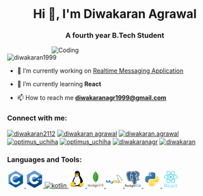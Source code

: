<h1 align="center">Hi 👋, I'm Diwakaran Agrawal</h1>
<h3 align="center">A fourth year B.Tech Student</h3>
<img align="right" alt = "Coding" width="400" src="https://raw.githubusercontent.com/TheDudeThatCode/TheDudeThatCode/master/Assets/Developer.gif">

<p align="left"> <img src="https://komarev.com/ghpvc/?username=diwakaran1999&label=Profile%20views&color=0e75b6&style=flat" alt="diwakaran1999" /> </p>

- 🔭 I’m currently working on [Realtime Messaging Application](https://github.com/diwakaran1999/RealTime-Messaging-App)

- 🌱 I’m currently learning **React**

- 📫 How to reach me **diwakaranagr1999@gmail.com**

<h3 align="left">Connect with me:</h3>
<p align="left">
<a href="https://twitter.com/diwakaran2112" target="blank"><img align="center" src="https://raw.githubusercontent.com/rahuldkjain/github-profile-readme-generator/master/src/images/icons/Social/twitter.svg" alt="diwakaran2112" height="30" width="40" /></a>
<a href="https://linkedin.com/in/diwakaran agrawal" target="blank"><img align="center" src="https://raw.githubusercontent.com/rahuldkjain/github-profile-readme-generator/master/src/images/icons/Social/linked-in-alt.svg" alt="diwakaran agrawal" height="30" width="40" /></a>
<a href="https://instagram.com/diwakaran.agrawal" target="blank"><img align="center" src="https://raw.githubusercontent.com/rahuldkjain/github-profile-readme-generator/master/src/images/icons/Social/instagram.svg" alt="diwakaran.agrawal" height="30" width="40" /></a>
<a href="https://www.leetcode.com/optimus_uchiha" target="blank"><img align="center" src="https://raw.githubusercontent.com/rahuldkjain/github-profile-readme-generator/master/src/images/icons/Social/leet-code.svg" alt="optimus_uchiha" height="30" width="40" /></a>
<a href="https://auth.geeksforgeeks.org/user/optimus_uchiha" target="blank"><img align="center" src="https://raw.githubusercontent.com/rahuldkjain/github-profile-readme-generator/master/src/images/icons/Social/geeks-for-geeks.svg" alt="optimus_uchiha" height="30" width="40" /></a>
<a href="https://www.codechef.com/users/diwakaranagr" target="blank"><img align="center" src="https://cdn.jsdelivr.net/npm/simple-icons@3.1.0/icons/codechef.svg" alt="diwakaranagr" height="30" width="40" /></a>
<a href="https://codeforces.com/profile/diwakaran" target="blank"><img align="center" src="https://raw.githubusercontent.com/rahuldkjain/github-profile-readme-generator/master/src/images/icons/Social/codeforces.svg" alt="diwakaran" height="30" width="40" /></a>
</p>

<h3 align="left">Languages and Tools:</h3>
<p align="left"> <a href="https://www.cprogramming.com/" target="_blank" rel="noreferrer"> <img src="https://raw.githubusercontent.com/devicons/devicon/master/icons/c/c-original.svg" alt="c" width="40" height="40"/> </a> <a href="https://www.w3schools.com/cpp/" target="_blank" rel="noreferrer"> <img src="https://raw.githubusercontent.com/devicons/devicon/master/icons/cplusplus/cplusplus-original.svg" alt="cplusplus" width="40" height="40"/> </a> <a href="https://kotlinlang.org" target="_blank" rel="noreferrer"> <img src="https://www.vectorlogo.zone/logos/kotlinlang/kotlinlang-icon.svg" alt="kotlin" width="40" height="40"/> </a> <a href="https://www.linux.org/" target="_blank" rel="noreferrer"> <img src="https://raw.githubusercontent.com/devicons/devicon/master/icons/linux/linux-original.svg" alt="linux" width="40" height="40"/> </a> <a href="https://www.mongodb.com/" target="_blank" rel="noreferrer"> <img src="https://raw.githubusercontent.com/devicons/devicon/master/icons/mongodb/mongodb-original-wordmark.svg" alt="mongodb" width="40" height="40"/> </a> <a href="https://www.mysql.com/" target="_blank" rel="noreferrer"> <img src="https://raw.githubusercontent.com/devicons/devicon/master/icons/mysql/mysql-original-wordmark.svg" alt="mysql" width="40" height="40"/> </a> <a href="https://www.postgresql.org" target="_blank" rel="noreferrer"> <img src="https://raw.githubusercontent.com/devicons/devicon/master/icons/postgresql/postgresql-original-wordmark.svg" alt="postgresql" width="40" height="40"/> </a> <a href="https://www.python.org" target="_blank" rel="noreferrer"> <img src="https://raw.githubusercontent.com/devicons/devicon/master/icons/python/python-original.svg" alt="python" width="40" height="40"/> </a> <a href="https://reactjs.org/" target="_blank" rel="noreferrer"> <img src="https://raw.githubusercontent.com/devicons/devicon/master/icons/react/react-original-wordmark.svg" alt="react" width="40" height="40"/> </a> </p>
